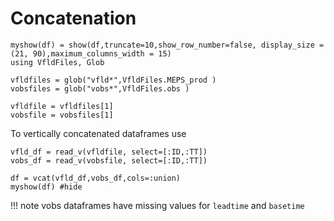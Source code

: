 
# Concatenation  


```@setup vcat
myshow(df) = show(df,truncate=10,show_row_number=false, display_size = (21, 90),maximum_columns_width = 15) 
using VfldFiles, Glob

vfldfiles = glob("vfld*",VfldFiles.MEPS_prod )
vobsfiles = glob("vobs*",VfldFiles.obs )

vfldfile = vfldfiles[1]
vobsfile = vobsfiles[1]
```

To vertically concatenated dataframes use 

```@example vcat
vfld_df = read_v(vfldfile, select=[:ID,:TT])
vobs_df = read_v(vobsfile, select=[:ID,:TT])

df = vcat(vfld_df,vobs_df,cols=:union)
myshow(df) #hide
```


!!! note 
    vobs dataframes have missing values for `leadtime` and `basetime`
